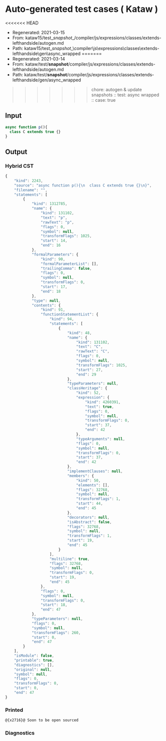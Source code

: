 # Auto-generated test cases ( Kataw )
<<<<<<< HEAD
- Regenerated: 2021-03-15
- From: kataw15/test\__snapshot__/compiler/js/expressions/classes/extends-lefthandside/autogen.md
- Path: kataw15/test\__snapshot__\compiler\js\expressions\classes\extends-lefthandside\gen\async_wrapped
=======
- Regenerated: 2021-03-14
- From: kataw/test/__snapshot__/compiler/js/expressions/classes/extends-lefthandside/autogen.md
- Path: kataw/test/__snapshot__/compiler/js/expressions/classes/extends-lefthandside/gen/async_wrapped
>>>>>>> chore: autogen & update snapshots
> :: test: async wrapped
> :: case: true
## Input

`````js
async function p(){
  class C extends true {}
}
`````

## Output

### Hybrid CST

```javascript
{
    "kind": 2243,
    "source": "async function p(){\n  class C extends true {}\n}",
    "filename": "",
    "statements": [
        {
            "kind": 1312785,
            "name": {
                "kind": 131102,
                "text": "p",
                "rawText": "p",
                "flags": 0,
                "symbol": null,
                "transformFlags": 1025,
                "start": 14,
                "end": 16
            },
            "formalParameters": {
                "kind": 90,
                "formalParameterList": [],
                "trailingComma": false,
                "flags": 0,
                "symbol": null,
                "transformFlags": 0,
                "start": 17,
                "end": 18
            },
            "type": null,
            "contents": {
                "kind": 91,
                "functionStatementList": {
                    "kind": 94,
                    "statements": [
                        {
                            "kind": 48,
                            "name": {
                                "kind": 131102,
                                "text": "C",
                                "rawText": "C",
                                "flags": 0,
                                "symbol": null,
                                "transformFlags": 1025,
                                "start": 27,
                                "end": 29
                            },
                            "typeParameters": null,
                            "classHeritage": {
                                "kind": 52,
                                "expression": {
                                    "kind": 4260391,
                                    "text": true,
                                    "flags": 0,
                                    "symbol": null,
                                    "transformFlags": 0,
                                    "start": 37,
                                    "end": 42
                                },
                                "typeArguments": null,
                                "flags": 0,
                                "symbol": null,
                                "transformFlags": 0,
                                "start": 37,
                                "end": 42
                            },
                            "implementClauses": null,
                            "members": {
                                "kind": 50,
                                "elements": [],
                                "flags": 32768,
                                "symbol": null,
                                "transformFlags": 1,
                                "start": 44,
                                "end": 45
                            },
                            "decorators": null,
                            "isAbstract": false,
                            "flags": 32768,
                            "symbol": null,
                            "transformFlags": 1,
                            "start": 19,
                            "end": 45
                        }
                    ],
                    "multiline": true,
                    "flags": 32768,
                    "symbol": null,
                    "transformFlags": 0,
                    "start": 19,
                    "end": 45
                },
                "flags": 0,
                "symbol": null,
                "transformFlags": 0,
                "start": 18,
                "end": 47
            },
            "typeParameters": null,
            "flags": 0,
            "symbol": null,
            "transformFlags": 260,
            "start": 0,
            "end": 47
        }
    ],
    "isModule": false,
    "printable": true,
    "diagnostics": [],
    "original": null,
    "symbol": null,
    "flags": 0,
    "transformFlags": 0,
    "start": 0,
    "end": 47
}
```

### Printed

```javascript
@{x2716}@ Soon to be open sourced
```

### Diagnostics

```javascript

```

